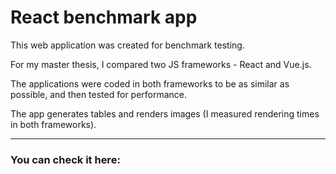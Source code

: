 # React benchmark app

This web application was created for benchmark testing. 

For my master thesis, I compared two JS frameworks - React and Vue.js. 

The applications were coded in both frameworks to be as similar as possible, and then tested for performance.

The app generates tables and renders images (I measured rendering times in both frameworks).

---

### You can check it here:
